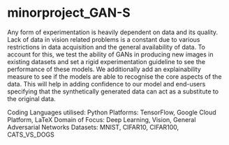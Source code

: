 # minorproject_GAN-S
Any form of experimentation is heavily dependent on data and its quality. Lack of data in vision related problems is a constant due to various restrictions in data acquisition and the general availability of data. To account for this, we test the ability of GANs in producing new images in existing datasets and set a rigid experimentation guideline to see the performance of these models. We additionally add an explainability measure to see if the models are able to recognise the core aspects of the data. This will help in adding confidence to our model and end-users specifying that the synthetically generated data can act as a substitute to the original data. 

Coding Languages utilised: Python
Platforms: TensorFlow, Google Cloud Platform, LaTeX
Domain of Focus: Deep Learning, Vision, General Adversarial Networks
Datasets: MNIST, CIFAR10, CIFAR100, CATS_VS_DOGS
